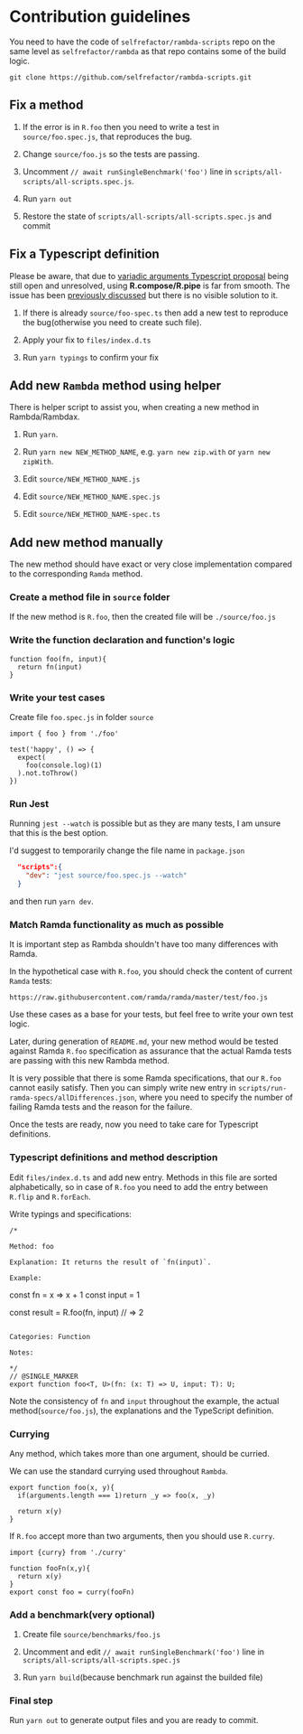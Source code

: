 # Contribution guidelines

You need to have the code of `selfrefactor/rambda-scripts` repo on the same level as `selfrefactor/rambda` as that repo contains some of the build logic.

`git clone https://github.com/selfrefactor/rambda-scripts.git`

## Fix a method

1. If the error is in `R.foo` then you need to write a test in `source/foo.spec.js`, that reproduces the bug.

2. Change `source/foo.js` so the tests are passing.

3. Uncomment `// await runSingleBenchmark('foo')` line in `scripts/all-scripts/all-scripts.spec.js`.

4. Run `yarn out`

5. Restore the state of `scripts/all-scripts/all-scripts.spec.js` and commit

## Fix a Typescript definition

Please be aware, that due to [variadic arguments Typescript proposal](https://github.com/microsoft/TypeScript/issues/5453) being still open and unresolved, using **R.compose/R.pipe** is far from smooth. The issue has been [previously discussed](https://github.com/selfrefactor/rambda/issues/466) but there is no visible solution to it.

1. If there is already `source/foo-spec.ts` then add a new test to reproduce the bug(otherwise you need to create such file).

2. Apply your fix to `files/index.d.ts`

3. Run `yarn typings` to confirm your fix

## Add new `Rambda` method using helper

There is helper script to assist you, when creating a new method in Rambda/Rambdax.

1. Run `yarn`.

2. Run `yarn new NEW_METHOD_NAME`, e.g. `yarn new zip.with` or `yarn new zipWith`.

3. Edit `source/NEW_METHOD_NAME.js`

4. Edit `source/NEW_METHOD_NAME.spec.js`

5. Edit `source/NEW_METHOD_NAME-spec.ts`

## Add new method manually

The new method should have exact or very close implementation compared to the corresponding `Ramda` method.

### Create a method file in `source` folder

If the new method is `R.foo`, then the created file will be `./source/foo.js`

### Write the function declaration and function's logic

```
function foo(fn, input){
  return fn(input)
}
```

### Write your test cases

Create file `foo.spec.js` in folder `source`

```
import { foo } from './foo'

test('happy', () => {
  expect(
    foo(console.log)(1)
  ).not.toThrow()
})
```

### Run Jest

Running `jest --watch` is possible but as they are many tests, I am unsure that this is the best option.

I'd suggest to temporarily change the file name in `package.json`

```json
  "scripts":{
    "dev": "jest source/foo.spec.js --watch"
  }
```

and then run `yarn dev`.

### Match Ramda functionality as much as possible

It is important step as Rambda shouldn't have too many differences with Ramda.

In the hypothetical case with `R.foo`, you should check the content of current `Ramda` tests:

`https://raw.githubusercontent.com/ramda/ramda/master/test/foo.js`

Use these cases as a base for your tests, but feel free to write your own test logic.

Later, during generation of `README.md`, your new method would be tested against Ramda `R.foo` specification as assurance that the actual Ramda tests are passing with this new Rambda method.

It is very possible that there is some Ramda specifications, that our `R.foo` cannot easily satisfy. Then you can simply write new entry in `scripts/run-ramda-specs/allDifferences.json`, where you need to specify the number of failing Ramda tests and the reason for the failure.

Once the tests are ready, now you need to take care for Typescript definitions.

### Typescript definitions and method description

Edit `files/index.d.ts` and add new entry. Methods in this file are sorted alphabetically, so in case of `R.foo`  you need to add the entry between `R.flip` and `R.forEach`.

Write typings and specifications:

```text
/*

Method: foo

Explanation: It returns the result of `fn(input)`.

Example:

```
const fn = x => x + 1
const input = 1

const result = R.foo(fn, input)
// => 2
```

Categories: Function

Notes:

*/
// @SINGLE_MARKER
export function foo<T, U>(fn: (x: T) => U, input: T): U;
```

Note the consistency of `fn` and `input` throughout the example, the actual method(`source/foo.js`), the explanations and the TypeScript definition.

### Currying

Any method, which takes more than one argument, should be curried.

We can use the standard currying used throughout `Rambda`.
```
export function foo(x, y){
  if(arguments.length === 1)return _y => foo(x, _y)

  return x(y)
}
```

If `R.foo` accept more than two arguments, then you should use `R.curry`.

```
import {curry} from './curry'

function fooFn(x,y){
  return x(y)
}
export const foo = curry(fooFn)
```

### Add a benchmark(very optional)

1. Create file `source/benchmarks/foo.js`

2. Uncomment and edit `// await runSingleBenchmark('foo')` line in `scripts/all-scripts/all-scripts.spec.js`

3. Run `yarn build`(because benchmark run against the builded file)

### Final step

Run `yarn out` to generate output files and you are ready to commit.